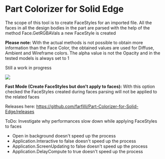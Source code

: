 # Part Colorizer for Solid Edge

The scope of this tool is to create FaceStyles for an imported file.
All the faces in all the design bodies in the part are parsed with the help of the method Face.GetRGBAVals a new FaceStyle is created

**Please note:** With the actual methods is not possible to obtain more information than the Face Color, the obtained values are used for Diffuse, Ambient and Wireframe colors. The alpha value is not the Opacity and in the tested models is always set to 1

Still a work in progress

<img src="MainForm.png">

**Fast Mode (Create FaceStyles but don't apply to faces):** With this option checked the FaceStyles created during faces parsing will not be applied to the related faces

Releases here: https://github.com/farfilli/Part-Colorizer-for-Solid-Edge/releases

ToDo: Investigate why performances slow down while applying FaceStyles to faces
- Open in background doesn't speed up the process
- Application.Interactive to false doesn't speed up the process
- Application.ScreenUpdating to false doesn't speed up the process
- Application.DelayCompute to true doesn't speed up the process
